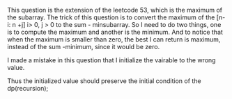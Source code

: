 This question is the extension of the leetcode 53, which is the maximum
of the subarray. The trick of this question is to convert the maximum of the [n- i: n +j] i> 0, j > 0 to the sum - minsubarray. So I need to do two things, one is to compute the maximum and another is the minimum. And to notice that when the maximum is smaller than zero, the best I can return is maximum, instead of the sum -minimum, since it would be zero. 

I made a mistake in this question that I initialize the vairable to the wrong value.

Thus the initialized value should preserve the initial condition of the dp(recursion);